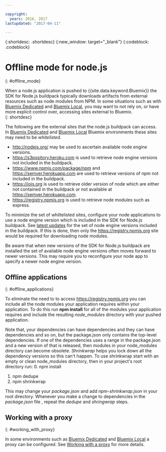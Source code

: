 ```yaml
---

copyright:
  years: 2016, 2017
lastupdated: "2017-04-11"

---
```


{:shortdesc: .shortdesc}
{:new_window: target="_blank"}
{:codeblock: .codeblock}


# Offline mode for node.js
{: #offline_mode}

When a node.js application is pushed to {{site.data.keyword.Bluemix}} the SDK for Node.js buildpack
typically downloads artifacts from external resources such as node modules from NPM.  In some
situations such as with [Bluemix Dedicated](/docs/dedicated/index.html#dedicated) and
[Bluemix Local](/docs/local/index.html#local),  you may want to not rely on,
or have more explicit control over, accessing sites external to Bluemix.  
{: shortdesc}

The following are the external sites that the node.js buildpack can access.  In [Bluemix Dedicated](/docs/dedicated/index.html#dedicated) and
[Bluemix Local](/docs/local/index.html#local) Bluemix environments these sites may need to be *whitelisted*.

* http://nodejs.org/ may be used to ascertain available node engine versions.
* https://s3pository.heroku.com is used to retrieve node engine versions not included in the buildpack.
*  https://www.npmjs.com/package/npm and https://semver.herokuapp.com are used to retrieve versions of npm not included in the buildpack.
* https://iojs.org is used to retrieve older version of node which are either not contained in the buildpack or not available at  https://semver.herokuapp.com.
* https://registry.npmjs.org is used to retrieve node modules such as express.

To minimize the set of whiltelisted sites, configure your node applications to use a node engine version which is included in the SDK for Node.js buildpack.  See [latest updates](./updates.html) for the set of node engine versions included in the buildpack.  If this is done, then only the https://registry.npmjs.org site would be required for downloading node modules.

Be aware that when new versions of the SDK for Node.js buildpack are installed the set of available node engine versions often
moves forward to newer versions.  This may require you to reconfigure your node app to specify a newer node engine version.


## Offline applications
{: #offline_applications}

To eliminate the need to to access https://registry.npmjs.org you can include all the node modules your application requires within your application.  To do this run **npm install** for all of the modules your application requires and include the resulting *node_modules* directory with your pushed application.

Note that, your dependencies can have dependencies and they can have dependencies and so on, but the package.json
only contains the top-level dependencies. If one of the dependencies uses a range in the package.json and a new version of that is released, then modules in your node_modules directory can become obsolete. *Shrinkwrap* helps you lock down all the dependency versions so this can't happen.  To use shrinkwrap start with an empty or clean node_modules directory, then in your project's root directory run:
0. npm install
1. npm dedupe
2. npm shrinkwrap

This may change your *package.json* and add *npm-shrinkwrap.json* in your root directory.
Whenever you make a change to dependencies in the *package.json* file , repeat the *dedupe* and *shringwrap* steps.

## Working with a proxy
{: #working_with_proxy}

In some environments such as [Bluemix Dedicated](/docs/dedicated/index.html#dedicated) and
[Bluemix Local](/docs/local/index.html#local) a proxy can be configured. See
[Working with a proxy](/docs/manageapps/workingWithProxy.html) for more details.
